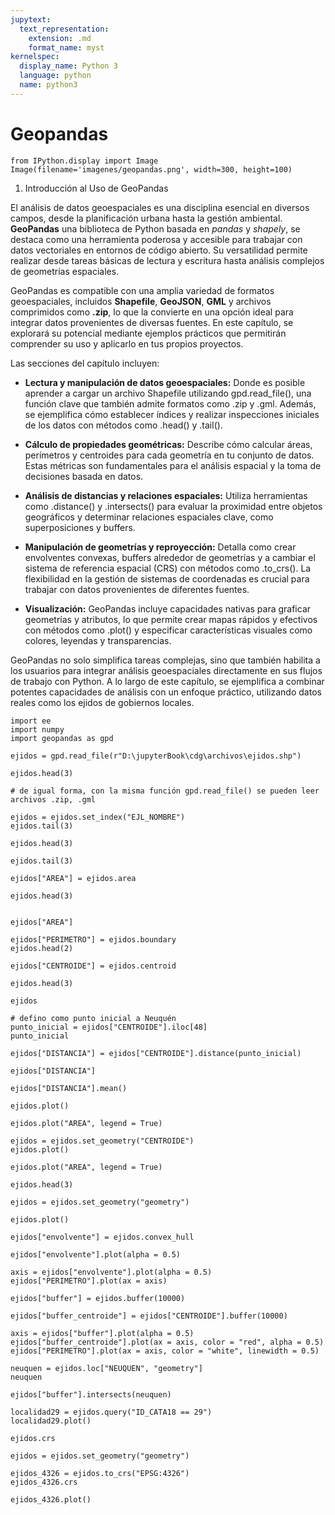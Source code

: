 ```yaml
---
jupytext:
  text_representation:
    extension: .md
    format_name: myst
kernelspec:
  display_name: Python 3
  language: python
  name: python3
---
```


# Geopandas

```{code-cell} ipython3
from IPython.display import Image
Image(filename='imagenes/geopandas.png', width=300, height=100)
```

1. Introducción al Uso de GeoPandas

El análisis de datos geoespaciales es una disciplina esencial en diversos campos, desde la planificación urbana hasta la gestión ambiental. **GeoPandas** una biblioteca de Python basada en *pandas* y *shapely*, se destaca como una herramienta poderosa y accesible para trabajar con datos vectoriales en entornos de código abierto. Su versatilidad permite realizar desde tareas básicas de lectura y escritura hasta análisis complejos de geometrías espaciales.

GeoPandas es compatible con una amplia variedad de formatos geoespaciales, incluidos **Shapefile**, **GeoJSON**, **GML** y archivos comprimidos como **.zip**, lo que la convierte en una opción ideal para integrar datos provenientes de diversas fuentes. En este capítulo, se explorará su potencial mediante ejemplos prácticos que permitirán comprender su uso y aplicarlo en tus propios proyectos.

Las secciones del capítulo incluyen:

+ **Lectura y manipulación de datos geoespaciales:** Donde es posible aprender a cargar un archivo Shapefile utilizando gpd.read_file(), una función clave que también admite formatos como .zip y .gml. Además, se ejemplifica cómo establecer índices y realizar inspecciones iniciales de los datos con métodos como .head() y .tail().

+ **Cálculo de propiedades geométricas:** Describe cómo calcular áreas, perímetros y centroides para cada geometría en tu conjunto de datos. Estas métricas son fundamentales para el análisis espacial y la toma de decisiones basada en datos.

+ **Análisis de distancias y relaciones espaciales:** Utiliza herramientas como .distance() y .intersects() para evaluar la proximidad entre objetos geográficos y determinar relaciones espaciales clave, como superposiciones y buffers.

+ **Manipulación de geometrías y reproyección:** Detalla como crear envolventes convexas, buffers alrededor de geometrías y a cambiar el sistema de referencia espacial (CRS) con métodos como .to_crs(). La flexibilidad en la gestión de sistemas de coordenadas es crucial para trabajar con datos provenientes de diferentes fuentes.

+ **Visualización:** GeoPandas incluye capacidades nativas para graficar geometrías y atributos, lo que permite crear mapas rápidos y efectivos con métodos como .plot() y especificar características visuales como colores, leyendas y transparencias.

GeoPandas no solo simplifica tareas complejas, sino que también habilita a los usuarios para integrar análisis geoespaciales directamente en sus flujos de trabajo con Python. A lo largo de este capítulo, se ejemplifica a combinar potentes capacidades de análisis con un enfoque práctico, utilizando datos reales como los ejidos de gobiernos locales.


```{code-cell} ipython3
import ee
import numpy
import geopandas as gpd
```


```{code-cell} ipython3
ejidos = gpd.read_file(r"D:\jupyterBook\cdg\archivos\ejidos.shp")
```


```{code-cell} ipython3
ejidos.head(3)
```



```{code-cell} ipython3
# de igual forma, con la misma función gpd.read_file() se pueden leer archivos .zip, .gml 
```



```{code-cell} ipython3
ejidos = ejidos.set_index("EJL_NOMBRE")
ejidos.tail(3)
```



```{code-cell} ipython3
ejidos.head(3)
```







```{code-cell} ipython3
ejidos.tail(3)
```


```{code-cell} ipython3
ejidos["AREA"] = ejidos.area
```


```{code-cell} ipython3
ejidos.head(3)
```


```{code-cell} ipython3

ejidos["AREA"]
```



```{code-cell} ipython3
ejidos["PERIMETRO"] = ejidos.boundary
ejidos.head(2)
```








```{code-cell} ipython3
ejidos["CENTROIDE"] = ejidos.centroid
```


```{code-cell} ipython3
ejidos.head(3)
```







```{code-cell} ipython3
ejidos
```






```{code-cell} ipython3
# defino como punto inicial a Neuquén
punto_inicial = ejidos["CENTROIDE"].iloc[48]
punto_inicial
```





```{code-cell} ipython3
ejidos["DISTANCIA"] = ejidos["CENTROIDE"].distance(punto_inicial)
```


```{code-cell} ipython3
ejidos["DISTANCIA"] 
```






```{code-cell} ipython3
ejidos["DISTANCIA"].mean()
```



```{code-cell} ipython3
ejidos.plot()
```




```{code-cell} ipython3
ejidos.plot("AREA", legend = True)
```

```{code-cell} ipython3
ejidos = ejidos.set_geometry("CENTROIDE")
ejidos.plot()
```




```{code-cell} ipython3
ejidos.plot("AREA", legend = True)
```




```{code-cell} ipython3
ejidos.head(3)
```





```{code-cell} ipython3
ejidos = ejidos.set_geometry("geometry")
```


```{code-cell} ipython3
ejidos.plot()
```




```{code-cell} ipython3
ejidos["envolvente"] = ejidos.convex_hull
```


```{code-cell} ipython3
ejidos["envolvente"].plot(alpha = 0.5)
```



```{code-cell} ipython3
axis = ejidos["envolvente"].plot(alpha = 0.5)
ejidos["PERIMETRO"].plot(ax = axis)
```


```{code-cell} ipython3
ejidos["buffer"] = ejidos.buffer(10000)
```


```{code-cell} ipython3
ejidos["buffer_centroide"] = ejidos["CENTROIDE"].buffer(10000)
```


```{code-cell} ipython3
axis = ejidos["buffer"].plot(alpha = 0.5)
ejidos["buffer_centroide"].plot(ax = axis, color = "red", alpha = 0.5)
ejidos["PERIMETRO"].plot(ax = axis, color = "white", linewidth = 0.5)
```



```{code-cell} ipython3
neuquen = ejidos.loc["NEUQUEN", "geometry"]
neuquen
```


```{code-cell} ipython3
ejidos["buffer"].intersects(neuquen)
```


```{code-cell} ipython3
localidad29 = ejidos.query("ID_CATA18 == 29")
localidad29.plot()
```


```{code-cell} ipython3
ejidos.crs
```


```{code-cell} ipython3
ejidos = ejidos.set_geometry("geometry")

```


```{code-cell} ipython3
ejidos_4326 = ejidos.to_crs("EPSG:4326")
ejidos_4326.crs
```





```{code-cell} ipython3
ejidos_4326.plot()
```

